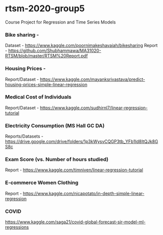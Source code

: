 # rtsm-2020-group5
Course Project for Regression and Time Series Models

### Bike sharing - 

Dataset - https://www.kaggle.com/poornimakeshavaiah/bikesharing
Report - https://github.com/Shubhammawa/MA31020-RTSM/blob/master/RTSM%20Report.pdf

### Housing Prices -

Report/Dataset - https://www.kaggle.com/mayanksrivastava/predict-housing-prices-simple-linear-regression

### Medical Cost of Individuals

Report/Dataset - https://www.kaggle.com/sudhirnl7/linear-regression-tutorial

### Electricity Consumption (MS Hall GC DA)

Reports/Datasets - https://drive.google.com/drive/folders/1p3kWysvCQGP3tb_YFb1Id8ItQJk8GS8c

### Exam Score (vs. Number of hours studied)

Report - https://www.kaggle.com/timniven/linear-regression-tutorial

### E-commerce Women Clothing

Report - https://www.kaggle.com/nicapotato/in-depth-simple-linear-regression

### COVID

https://www.kaggle.com/saga21/covid-global-forecast-sir-model-ml-regressions
